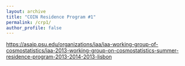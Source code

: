 ```yaml
---
layout: archive
title: "COIN Residence Program #1"
permalink: /crp1/
author_profile: false
---
```


https://asaip.psu.edu/organizations/iaa/iaa-working-group-of-cosmostatistics/iaa-2013-working-group-on-cosmostatistics-summer-residence-program-2013-2014-2013-lisbon
